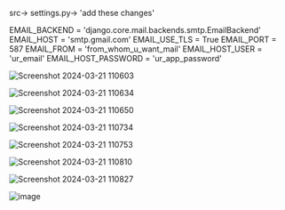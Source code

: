 src-> settings.py-> 'add these changes'

EMAIL_BACKEND = 'django.core.mail.backends.smtp.EmailBackend'
EMAIL_HOST = 'smtp.gmail.com'
EMAIL_USE_TLS = True
EMAIL_PORT = 587
EMAIL_FROM = 'from_whom_u_want_mail'
EMAIL_HOST_USER = 'ur_email'
EMAIL_HOST_PASSWORD = 'ur_app_password'

![Screenshot 2024-03-21 110603](https://github.com/dcruzjanice/crescendo-food-quality-checker/assets/65847968/39611617-cf27-4f64-94ed-8be4957fb996)

![Screenshot 2024-03-21 110634](https://github.com/dcruzjanice/crescendo-food-quality-checker/assets/65847968/7c27be75-1bd0-46d3-aa90-fa5cd927d39f)

![Screenshot 2024-03-21 110650](https://github.com/dcruzjanice/crescendo-food-quality-checker/assets/65847968/0725117e-3b12-4bb3-a40c-5acaa0201f44)

![Screenshot 2024-03-21 110734](https://github.com/dcruzjanice/crescendo-food-quality-checker/assets/65847968/364af1a5-28ab-41e1-a17c-2e45af5604f1)

![Screenshot 2024-03-21 110753](https://github.com/dcruzjanice/crescendo-food-quality-checker/assets/65847968/fb6bc5f0-2f36-4ee6-aa22-3ff55612183a)

![Screenshot 2024-03-21 110810](https://github.com/dcruzjanice/crescendo-food-quality-checker/assets/65847968/b0227334-1288-4a2e-a5b8-22ab1e90ac4e)

![Screenshot 2024-03-21 110827](https://github.com/dcruzjanice/crescendo-food-quality-checker/assets/65847968/45d0cbc8-1e98-4c29-a239-25b42cce7a45)

![image](https://github.com/dcruzjanice/crescendo-food-quality-checker/assets/65847968/1c3b0c14-d851-4d97-9bae-78ea245292d5)
